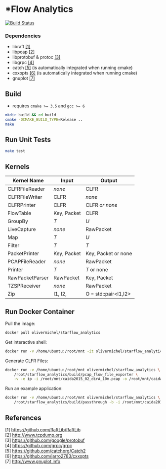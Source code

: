 
# *Flow Analytics 

[![Build Status](https://travis-ci.org/olivermichel/starflow-analytics.svg?branch=master)](https://travis-ci.org/olivermichel/starflow-analytics)
### Dependencies

* libraft [[1]](https://github.com/RaftLib/RaftLib)
* libpcap [[2]](http://www.tcpdump.org)
* libprotobuf & protoc [[3]](https://github.com/google/protobuf)
* libgrpc [[4]](https://github.com/grpc/grpc)
* catch [[5]](https://github.com/catchorg/Catch2) (is automatically integrated when running cmake)
* cxxopts [[6]](https://github.com/jarro2783/cxxopts) (is automatically integrated when running cmake)
* gnuplot [[7]](http://www.gnuplot.info)

## Build

* requires `cmake >= 3.5` and `gcc >= 6`

```bash
mkdir build && cd build
cmake -DCMAKE_BUILD_TYPE=Release ..
make
```

## Run Unit Tests

```bash
make test
```

## Kernels

|Kernel Name         |Input                                 |Output                                |
|--------------------|--------------------------------------|--------------------------------------|
|CLFRFileReader      |*none*                                |CLFR                                  |
|CLFRFileWriter      |CLFR                                  |*none*                                |
|CLFRPrinter         |CLFR                                  |CLFR *or none*                        |
|FlowTable           |Key, Packet                           |CLFR                                  |
|GroupBy             |*T*                                   |*U*                                   |
|LiveCapture         |*none*                                |RawPacket                             |
|Map                 |*T*                                   |*U*                                   |
|Filter              |*T*                                   |*T*                                   |
|PacketPrinter       |Key, Packet                           |Key, Packet or none                   |
|PCAPFileReader      |*none*                                |RawPacket                             |
|Printer             |*T*                                   |*T* or none                           |
|RawPacketParser     |RawPacket                             |Key, Packet                           |
|TZSPReceiver        |*none*                                |RawPacket                             |
|Zip                 |I1, I2,                               |O = std::pair<I1,I2>                  |

## Run Docker Container

Pull the image:
```bash
docker pull olivermichel/starflow_analytics
```

Get interactive shell:
```bash
docker run -v /home/ubuntu:/root/mnt -it olivermichel/starflow_analytics /bin/bash
```

Generate CLFR Files:

```bash
docker run -v /home/ubuntu:/root/mnt olivermichel/starflow_analytics \
    /root/starflow_analytics/build/pcap_flow_file_exporter \
    -v -e ip -i /root/mnt/caida2015_02_dirA_10m.pcap -o /root/mnt/caida2015_02_dirA_10m.clfr
```

Run an example application:

```bash
docker run -v /home/ubuntu:/root/mnt olivermichel/starflow_analytics \
    /root/starflow_analytics/build/passthrough -b -i /root/mnt/caida2015_02_dirA_10m.clfr
```

## References

[1] https://github.com/RaftLib/RaftLib \
[2] http://www.tcpdump.org \
[3] https://github.com/google/protobuf \
[4] https://github.com/grpc/grpc \
[5] https://github.com/catchorg/Catch2 \
[6] https://github.com/jarro2783/cxxopts \
[7] http://www.gnuplot.info
